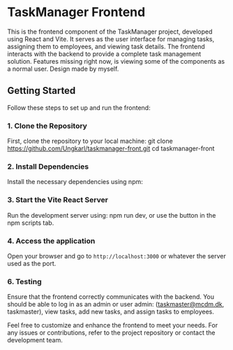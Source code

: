 # TaskManager Frontend

This is the frontend component of the TaskManager project, developed using React and Vite. It serves as the user interface for managing tasks, assigning them to employees, and viewing task details. The frontend interacts with the backend to provide a complete task management solution. Features missing right now, is viewing some of the components as a normal user. Design made by myself.

## Getting Started

Follow these steps to set up and run the frontend:

### 1. Clone the Repository

First, clone the repository to your local machine: git clone https://github.com/Ungkarl/taskmanager-front.git cd taskmanager-front

### 2. Install Dependencies

Install the necessary dependencies using npm:

### 3. Start the Vite React Server

Run the development server using: npm run dev, or use the button in the npm scripts tab.

### 4. Access the application


Open your browser and go to `http://localhost:3000` or whatever the server used as the port.

### 6. Testing

Ensure that the frontend correctly communicates with the backend. You should be able to log in as an admin or user admin: (taskmaster@mcdm.dk, taskmaster), view tasks, add new tasks, and assign tasks to employees.

Feel free to customize and enhance the frontend to meet your needs. For any issues or contributions, refer to the project repository or contact the development team.
